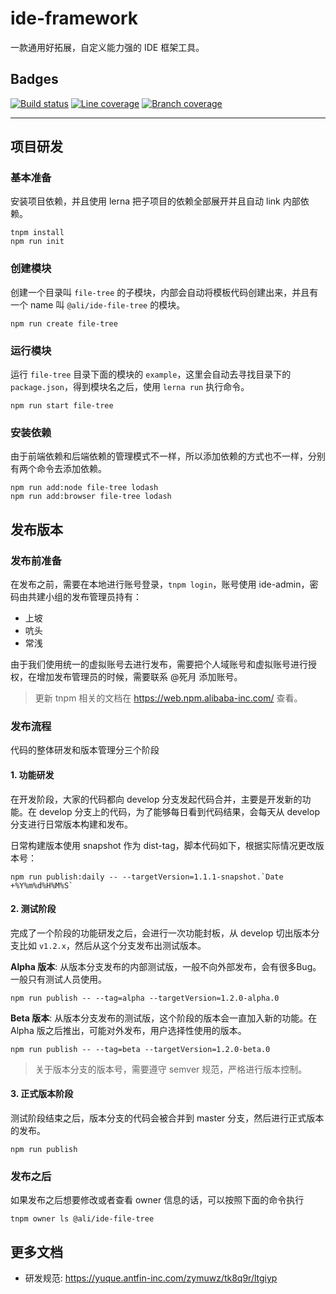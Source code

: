 # ide-framework

一款通用好拓展，自定义能力强的 IDE 框架工具。

## Badges

[![Build status][build-status-image]][aone-ci-url]
[![Line coverage][line-coverage-image]][aone-ci-url]
[![Branch coverage][branch-coverage-image]][aone-ci-url]

[aone-ci-url]: https://aone-api.alibaba-inc.com/ak/testservice/api/badge/link?repo=git@gitlab.alibaba-inc.com:kaitian/ide-framework.git
[build-status-image]: https://aone-api.alibaba-inc.com/ak/testservice/api/badge/query?repo=git@gitlab.alibaba-inc.com:kaitian/ide-framework.git&type=%E6%9E%84%E5%BB%BA%E7%8A%B6%E6%80%81
[line-coverage-image]: https://aone-api.alibaba-inc.com/ak/testservice/api/badge/query?repo=git@gitlab.alibaba-inc.com:kaitian/ide-framework.git&type=%E5%8D%95%E6%B5%8B%E8%A1%8C%E8%A6%86%E7%9B%96%E7%8E%87
[branch-coverage-image]: https://aone-api.alibaba-inc.com/ak/testservice/api/badge/query?repo=git@gitlab.alibaba-inc.com:kaitian/ide-framework.git&type=%E5%8D%95%E6%B5%8B%E5%88%86%E6%94%AF%E8%A6%86%E7%9B%96%E7%8E%87

--------------------

## 项目研发
### 基本准备
安装项目依赖，并且使用 lerna 把子项目的依赖全部展开并且自动 link 内部依赖。

```
tnpm install
npm run init
```

### 创建模块
创建一个目录叫 `file-tree` 的子模块，内部会自动将模板代码创建出来，并且有一个 name 叫 `@ali/ide-file-tree` 的模块。

```
npm run create file-tree
```

### 运行模块
运行 `file-tree` 目录下面的模块的 `example`，这里会自动去寻找目录下的 `package.json`，得到模块名之后，使用 `lerna run` 执行命令。 

```
npm run start file-tree
```

### 安装依赖
由于前端依赖和后端依赖的管理模式不一样，所以添加依赖的方式也不一样，分别有两个命令去添加依赖。

```
npm run add:node file-tree lodash
npm run add:browser file-tree lodash
```

## 发布版本

### 发布前准备

在发布之前，需要在本地进行账号登录，`tnpm login`，账号使用 ide-admin，密码由共建小组的发布管理员持有：
- 上坡
- 吭头
- 常浅

由于我们使用统一的虚拟账号去进行发布，需要把个人域账号和虚拟账号进行授权，在增加发布管理员的时候，需要联系 @死月 添加账号。

> 更新 tnpm 相关的文档在 https://web.npm.alibaba-inc.com/ 查看。

### 发布流程
代码的整体研发和版本管理分三个阶段

#### 1. 功能研发
在开发阶段，大家的代码都向 develop 分支发起代码合并，主要是开发新的功能。在 develop 分支上的代码，为了能够每日看到代码结果，会每天从 develop 分支进行日常版本构建和发布。

日常构建版本使用 snapshot 作为 dist-tag，脚本代码如下，根据实际情况更改版本号：

```
npm run publish:daily -- --targetVersion=1.1.1-snapshot.`Date +%Y%m%d%H%M%S`
```

#### 2. 测试阶段
完成了一个阶段的功能研发之后，会进行一次功能封板，从 develop 切出版本分支比如 `v1.2.x`，然后从这个分支发布出测试版本。

**Alpha 版本**: 从版本分支发布的内部测试版，一般不向外部发布，会有很多Bug。一般只有测试人员使用。

```
npm run publish -- --tag=alpha --targetVersion=1.2.0-alpha.0
```

**Beta 版本**: 从版本分支发布的测试版，这个阶段的版本会一直加入新的功能。在 Alpha 版之后推出，可能对外发布，用户选择性使用的版本。

```
npm run publish -- --tag=beta --targetVersion=1.2.0-beta.0
```

> 关于版本分支的版本号，需要遵守 semver 规范，严格进行版本控制。

#### 3. 正式版本阶段

测试阶段结束之后，版本分支的代码会被合并到 master 分支，然后进行正式版本的发布。

```
npm run publish
```


### 发布之后
如果发布之后想要修改或者查看 owner 信息的话，可以按照下面的命令执行

```
tnpm owner ls @ali/ide-file-tree
```


## 更多文档
- 研发规范: https://yuque.antfin-inc.com/zymuwz/tk8q9r/ltgiyp
